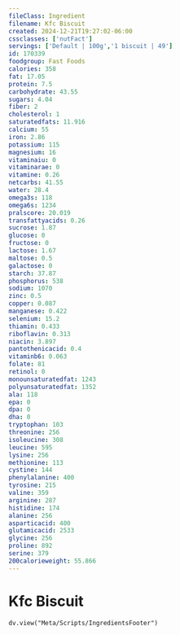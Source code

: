 ```yaml
---
fileClass: Ingredient
filename: Kfc Biscuit
created: 2024-12-21T19:27:02-06:00
cssclasses: ['nutFact']
servings: ['Default | 100g','1 biscuit | 49']
id: 170339
foodgroup: Fast Foods
calories: 358
fat: 17.05
protein: 7.5
carbohydrate: 43.55
sugars: 4.04
fiber: 2
cholesterol: 1
saturatedfats: 11.916
calcium: 55
iron: 2.86
potassium: 115
magnesium: 16
vitaminaiu: 0
vitaminarae: 0
vitamine: 0.26
netcarbs: 41.55
water: 28.4
omega3s: 118
omega6s: 1234
pralscore: 20.019
transfattyacids: 0.26
sucrose: 1.87
glucose: 0
fructose: 0
lactose: 1.67
maltose: 0.5
galactose: 0
starch: 37.87
phosphorus: 538
sodium: 1070
zinc: 0.5
copper: 0.087
manganese: 0.422
selenium: 15.2
thiamin: 0.433
riboflavin: 0.313
niacin: 3.897
pantothenicacid: 0.4
vitaminb6: 0.063
folate: 81
retinol: 0
monounsaturatedfat: 1243
polyunsaturatedfat: 1352
ala: 118
epa: 0
dpa: 0
dha: 0
tryptophan: 103
threonine: 256
isoleucine: 308
leucine: 595
lysine: 256
methionine: 113
cystine: 144
phenylalanine: 400
tyrosine: 215
valine: 359
arginine: 287
histidine: 174
alanine: 256
asparticacid: 400
glutamicacid: 2533
glycine: 256
proline: 892
serine: 379
200calorieweight: 55.866
---
```


# Kfc Biscuit

```dataviewjs
dv.view("Meta/Scripts/IngredientsFooter")
```